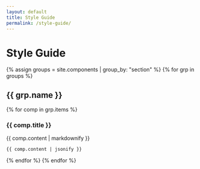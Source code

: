 ```yaml
---
layout: default
title: Style Guide
permalink: /style-guide/
---
```


<h1>Style Guide</h1>

{% assign groups = site.components | group_by: "section" %}
{% for grp in groups %}
  <h2>{{ grp.name }}</h2>
  {% for comp in grp.items %}
    <section class="sg-component">
      <h3>{{ comp.title }}</h3>
      <div class="sg-example">
        {{ comp.content | markdownify }}
      </div>
      <pre><code>{{ comp.content | jsonify }}</code></pre>
    </section>
  {% endfor %}
{% endfor %}
